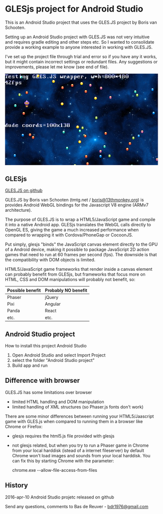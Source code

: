 GLESjs project for Android Studio
=================================

This is an Android Studio project that uses the GLES.JS project
by Boris van Schooten.

Setting up an Android Studio project with GLES.JS was not very intuitive and
requires gradle editing and other steps etc. So I wanted to consolidate provide
a working example to anyone interested in working with GLES.JS.

I've set up the project file through trial and error so if you have any 
it works, but it might contain incorrect settings or redundant files.
Any suggestions or improvements, please let me know (see end of file).

![preview screenshot](https://raw.githubusercontent.com/BdR76/GLES.JS-Android-Studio-project/master/screenshot/gles_test1.png)

GLESjs
------
[GLES.JS on github](https://github.com/borisvanschooten/glesjs)

GLES.JS by Boris van Schooten (tmtg.net / boris@13thmonkey.org) is provides
Android WebGL bindings for the Javascript V8 engine (ARMv7 architecture).

The purpose of GLES.JS is to wrap a HTML5/JavaScript game and compile it into a
native Android app. GLESjs translates the WebGL calls directly to OpenGL ES,
giving the game a much increased performance when compared to wrapping it with
Cordova/PhoneGap or CocoonJS.

Put simply, glesjs "binds" the JavaScript canvas element directly to the GPU of
a Android device, making it possible to package JavaScript 2D action games that
need to run at 60 frames per second (fps). The downside is that the
compatibility with DOM objects is limited.

HTML5/JavaScript game frameworks that render inside a canvas element can
probably benefit from GLESjs, but frameworks that focus more on HTML, CSS and
DOM manipulations will probably not benefit, so:

| Possible benefit  | Probably NO benefit |
| ----------------- | ------------------- |
| Phaser            | jQuery              |
| Pixi              | Angular             |
| Panda             | React               |
| etc.              | etc.                |

Android Studio project
----------------------

How to install this project Android Studio
1. Open Android Studio and select Import Project
2. select the folder "Android Studio project"
3. Build app and run


Difference with browser
-----------------------

GLES.JS has some limitations over browser
* limited HTML handling and DOM manipulation
* limited handling of XML structures (so Phaser.js fonts don't work)

There are some minor differences between running your HTML5/Jaascript game with
GLES.js when compared to running them in a browser like Chrome or Firefox:

* glesjs requires the html5.js file provided with glesjs
* not glesjs related, but when you try to run a Phaser game in Chrome from your
local harddisk (istead of a internet fileserver) by default Chrome won't load
images and sounds from your local harddisk. You can fix this by starting Chrome
with the parameter:

	chrome.exe --allow-file-access-from-files

History
-------
2016-apr-10 Android Studio projetc released on github

Send any questions, comments to Bas de Reuver - bdr1976@gmail.com
